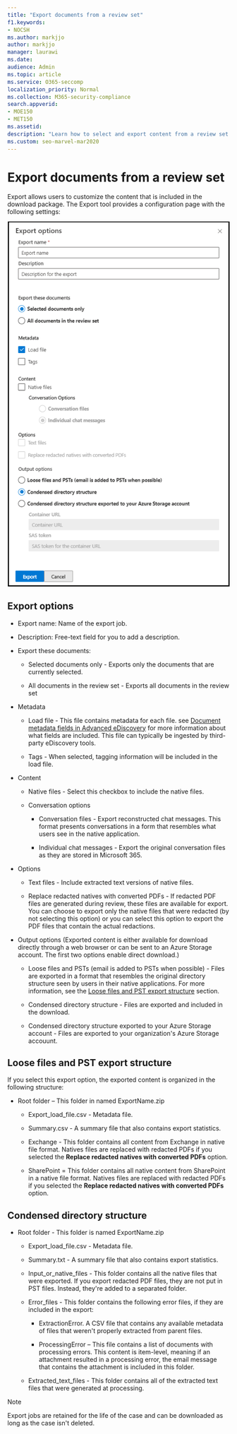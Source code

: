 ```yaml
---
title: "Export documents from a review set"
f1.keywords:
- NOCSH
ms.author: markjjo
author: markjjo
manager: laurawi
ms.date: 
audience: Admin
ms.topic: article
ms.service: O365-seccomp
localization_priority: Normal
ms.collection: M365-security-compliance
search.appverid:
- MOE150
- MET150
ms.assetid: 
description: "Learn how to select and export content from a review set for presentations or external reviews."
ms.custom: seo-marvel-mar2020
---
```


# Export documents from a review set

Export allows users to customize the content that is included in the download package. The Export tool provides a configuration page with the following settings:

![Options for exporting items from a review set](../media/bcfc72c7-4a01-4697-9e16-2965b7f04fdb.png)

## Export options

- Export name: Name of the export job.

- Description: Free-text field for you to add a description.

- Export these documents:

  - Selected documents only - Exports only the documents that are currently selected.
  
  - All documents in the review set - Exports all documents in the review set

- Metadata
  
  - Load file - This file contains metadata for each file. see [Document metadata fields in Advanced eDiscovery](document-metadata-fields-in-Advanced-eDiscovery.md) for more information about what fields are included. This file can typically be ingested by third-party eDiscovery tools.
  
  - Tags - When selected, tagging information will be included in the load file.

- Content
  
  - Native files - Select this checkbox to include the native files.
  
  - Conversation options
    
    - Conversation files - Export reconstructed chat messages. This format presents conversations in a form that resembles what users see in the native application.
    
    - Individual chat messages - Export the original conversation files as they are stored in Microsoft 365.

- Options

  - Text files - Include extracted text versions of native files.
  
  - Replace redacted natives with converted PDFs - If redacted PDF files are generated during review, these files are available for export. You can choose to export only the native files that were redacted (by not selecting this option) or you can select this option to export the PDF files that contain the actual redactions.

- Output options (Exported content is either available for download directly through a web browser or can be sent to an Azure Storage account. The first two options enable direct download.)
  
  - Loose files and PSTs (email is added to PSTs when possible) - Files are exported in a format that resembles the original directory structure seen by users in their native applications.  For more information, see the [Loose files and PST export structure](#loose-files-and-pst-export-structure) section.
  
  - Condensed directory structure - Files are exported and included in the download.
  
  - Condensed directory structure exported to your Azure Storage account - Files are exported to your organization's Azure Storage accouunt.

## Loose files and PST export structure

If you select this export option, the exported content is organized in the following structure:

- Root folder – This folder in named ExportName.zip
  
  - Export_load_file.csv - Metadata file.
  
  - Summary.csv - A summary file that also contains export statistics.
  
  - Exchange - This folder contains all content from Exchange in native file format. Natives files are replaced with redacted PDFs if you selected the **Replace redacted natives with converted PDFs** option.
  
  - SharePoint = This folder contains all native content from SharePoint in a native file format. Natives files are replaced with redacted PDFs if you selected the **Replace redacted natives with converted PDFs** option.

## Condensed directory structure

- Root folder - This folder is named ExportName.zip
  
  - Export_load_file.csv - Metadata file.
  
  - Summary.txt - A summary file that also contains export statistics.
  
  - Input_or_native_files - This folder contains all the native files that were exported. If you export redacted PDF files, they are not put in PST files. Instead, they're added to a separated folder.
  
  - Error_files - This folder contains the following error files, if they are included in the export:
    
    - ExtractionError. A CSV file that contains any available metadata of files that weren't properly extracted from parent files.
    
    - ProcessingError – This file contains a list of documents with processing errors. This content is item-level, meaning if an attachment resulted in a processing error, the email message that contains the attachment is included in this folder.
  
  - Extracted_text_files - This folder contains all of the extracted text files that were generated at processing.

> [!NOTE]
> Export jobs are retained for the life of the case and can be downloaded as long as the case isn't deleted.
